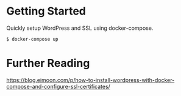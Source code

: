 # Getting Started
Quickly setup WordPress and SSL using docker-compose.
```
$ docker-compose up
```

# Further Reading
https://blog.eimoon.com/p/how-to-install-wordpress-with-docker-compose-and-configure-ssl-certificates/

